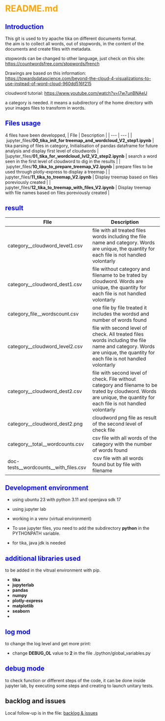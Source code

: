 # <span style="color:orange">README.md</span>

## <span style="color:blue">Introduction</span>
This git is used to try apache tika on different documents format.<br>
the aim is to collect all words, out of stopwords, in the content of the documents and create files with metadata.<br>

stopwords can be changed to other language, just check on this site:
https://countwordsfree.com/stopwords/french

Drawings are based on this information:
https://towardsdatascience.com/beyond-the-cloud-4-visualizations-to-use-instead-of-word-cloud-960dd516f215

cloudword tutorial:
https://www.youtube.com/watch?v=l7w7unBNAeU



a category is needed. it means a subdirectory of the home directory with your images files to transform in words.
## <span style="color:blue">Files usage </span>
4 files have been developped,
| FIle | Description |
| --- | --- |
| jupyter_files/**00_tika_init_for treemap_and_wordcloud_V2_step1.ipynb** | tika parsing of files in category, Initialisation of pandas dataframe for future analysis and display first level of cloudwords |
|jupyter_files/**01_tika_for_wordcloud_lvl2_V2_step2.ipynb** | search a word seen in the first level of cloudword to dig in the results |
| jupyter_files/**10_tika_to_prepare_treemap_V2.ipynb** | prepare files to be used through plotly-express to display a treemap |
| jupyter_files/**11_tika_to_treemap_V2.ipynb** | Display treemap based on files poreviously created |
| jupyter_files/**12_tika_to_treemap_with_files_V2.ipynb** | Display treemap with file names based on files poreviously created |


## <span style="color:blue">result </span>
| FIle | Description |
| --- | --- |
| category__cloudword_level1.csv | file with all treated files words including the file name and category. Words are unique, the quantity for each file is not handled volontarly |
| category__cloudword_dest1.csv | file without category and filename to be trated by cloudword. Words are unique, the quantity for each file is not handled volontarly |
| category_file__wordscount.csv | one file by file treated it includes the wordsd and number of words found|
| category__cloudword_level2.csv | file with second level of check. All treated files words including the file name and category. Words are unique, the quantity for each file is not handled volontarly |
| category__cloudword_dest2.csv | file with second level of check. File without category and filename to be trated by cloudword. Words are unique, the quantity for each file is not handled volontarly |
| category__cloudword_dest2.png | cloudword png file as result of the second level of check file |
| category__total__wordcounts.csv | csv file with all words of the category with the number of words found |
| doc-tests__wordcounts__with_files.csv | csv file with all words found but by file with filename |


## <span style="color:blue">Development environment</span>
- using ubuntu 23 with python 3.11 and openjava sdk 17<br>
- using jupyter lab<br>
- working in a venv (virtual environment)<br>
- To use jupyter files, you need to add the subdirectory **python** in the PYTHONPATH variable.<br>

- for tika, java jdk is needed


## <span style="color:blue">additional libraries used</span>
to be added in the vitrual environment with pip.
- **tika**
- **jupyterlab**
- **pandas**
- **numpy**
- **plotly-express**  
- **matplotlib**
- **seaborn**
- 
## <span style="color:blue">log mod</span>
to change the log level and get more print:<br>
- change **DEBUG_OL** value to **2** in the file ./python/global_variables.py

## <span style="color:blue">debug mode</span>
to check function or different steps of the code, it can be done inside jupyter lab, by executing some steps and creating to launch unitary tests.<br>

## backlog and issues
Local follow-up is in the file:
[backlog & issues](./todo_list.md)
